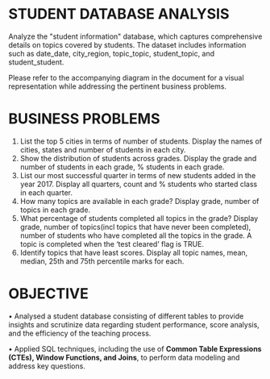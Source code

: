 # STUDENT DATABASE ANALYSIS
Analyze the "student information" database, which captures comprehensive details on topics covered by students. The dataset includes information such as date_date, city_region, topic_topic, student_topic, and student_student.

Please refer to the accompanying diagram in the document for a visual representation while addressing the pertinent business problems.

# BUSINESS PROBLEMS
1. List the top 5 cities in terms of number of students. Display the names of cities, states
and number of students in each city.
2. Show the distribution of students across grades. Display the grade and number of
students in each grade, % students in each grade.
3. List our most successful quarter in terms of new students added in the year 2017.
Display all quarters, count and % students who started class in each quarter.
4. How many topics are available in each grade? Display grade, number of topics in each
grade.
5. What percentage of students completed all topics in the grade? Display grade, number
of topics(incl topics that have never been completed), number of students who have
completed all the topics in the grade. A topic is completed when the ‘test cleared’ flag is
TRUE.
6. Identify topics that have least scores. Display all topic names, mean, median, 25th and
75th percentile marks for each.

# OBJECTIVE
•	Analysed a student database consisting of different tables to provide insights and scrutinize data regarding student performance, score analysis, and the efficiency of the teaching process. 

•	Applied SQL techniques, including the use of **Common Table Expressions (CTEs), Window Functions, and Joins**, to perform data modeling and address key questions.
